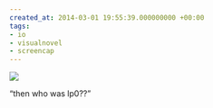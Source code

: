 ```yaml
---
created_at: 2014-03-01 19:55:39.000000000 +00:00
tags:
- io
- visualnovel
- screencap
---
```


![](/blog/media/tumblr_n1rworSoov1qim2zwo1_1280.png)

“then who was lp0??”
